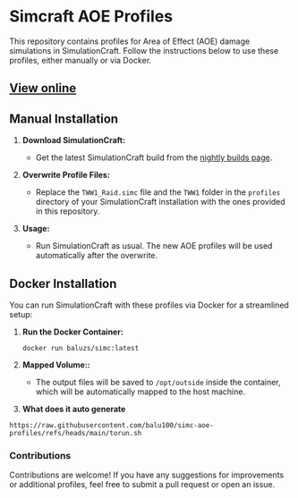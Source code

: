 # Simcraft AOE Profiles

This repository contains profiles for Area of Effect (AOE) damage simulations in SimulationCraft. Follow the instructions below to use these profiles, either manually or via Docker.

## [View online](https://dps.ebalazs.com/)



## Manual Installation

1. **Download SimulationCraft:**
   - Get the latest SimulationCraft build from the [nightly builds page](http://downloads.simulationcraft.org/nightly/?C=M;O=D).

2. **Overwrite Profile Files:**
   - Replace the `TWW1_Raid.simc` file and the `TWW1` folder in the `profiles` directory of your SimulationCraft installation with the ones provided in this repository.

3. **Usage:**
   - Run SimulationCraft as usual. The new AOE profiles will be used automatically after the overwrite.

## Docker Installation

You can run SimulationCraft with these profiles via Docker for a streamlined setup:

1. **Run the Docker Container:**
   ```
   docker run baluzs/simc:latest
   ```
2. **Mapped Volume::**
   - The output files will be saved to `/opt/outside` inside the container, which will be automatically mapped to the host machine.
     
3. **What does it auto generate**
```
https://raw.githubusercontent.com/balu100/simc-aoe-profiles/refs/heads/main/torun.sh
```

### Contributions
Contributions are welcome! If you have any suggestions for improvements or additional profiles, feel free to submit a pull request or open an issue.
